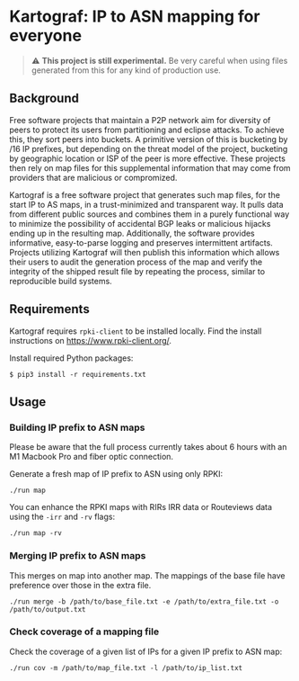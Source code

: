 # Kartograf: IP to ASN mapping for everyone

> :warning: **This project is still experimental.** Be very careful when using files generated from this for any kind of production use.

## Background

Free software projects that maintain a P2P network aim for diversity of peers to protect its users from partitioning and eclipse attacks. To achieve this, they sort peers into buckets. A primitive version of this is bucketing by /16 IP prefixes, but depending on the threat model of the project, bucketing by geographic location or ISP of the peer is more effective. These projects then rely on map files for this supplemental information that may come from providers that are malicious or compromized.

Kartograf is a free software project that generates such map files, for the start IP to AS maps, in a trust-minimized and transparent way. It pulls data from different public sources and combines them in a purely functional way to minimize the possibility of accidental BGP leaks or malicious hijacks ending up in the resulting map. Additionally, the software provides informative, easy-to-parse logging and preserves intermittent artifacts. Projects utilizing Kartograf will then publish this information which allows their users to audit the generation process of the map and verify the integrity of the shipped result file by repeating the process, similar to reproducible build systems.

## Requirements

Kartograf requires `rpki-client` to be installed locally. Find the install instructions on https://www.rpki-client.org/.

Install required Python packages:

```
$ pip3 install -r requirements.txt
```

## Usage

### Building IP prefix to ASN maps

Please be aware that the full process currently takes about 6 hours with an M1 Macbook Pro and fiber optic connection.

Generate a fresh map of IP prefix to ASN using only RPKI:

```
./run map
```

You can enhance the RPKI maps with RIRs IRR data or Routeviews data using the `-irr` and `-rv` flags:

```
./run map -rv
```

### Merging IP prefix to ASN maps

This merges on map into another map. The mappings of the base file have preference over those in the extra file.

```
./run merge -b /path/to/base_file.txt -e /path/to/extra_file.txt -o /path/to/output.txt
```

### Check coverage of a mapping file

Check the coverage of a given list of IPs for a given IP prefix to ASN map:

```
./run cov -m /path/to/map_file.txt -l /path/to/ip_list.txt
```
